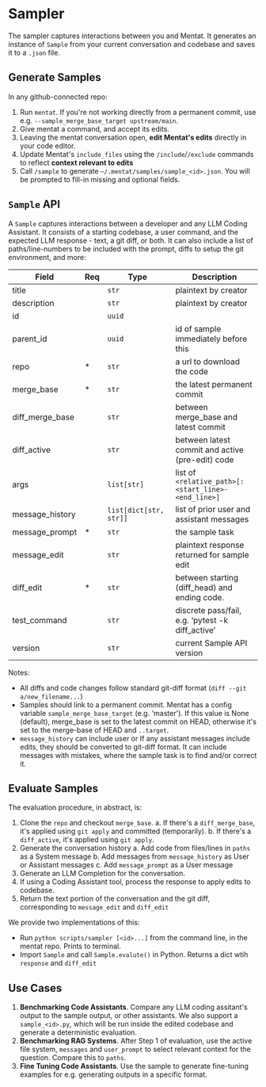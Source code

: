 # Sampler
The sampler captures interactions between you and Mentat. It generates an instance of `Sample` from your current conversation and codebase and saves it to a `.json` file.

## Generate Samples
In any github-connected repo:
1. Run `mentat`. If you're not working directly from a permanent commit, use e.g. `--sample_merge_base_target upstream/main`.
2. Give mentat a command, and accept its edits.
3. Leaving the mentat conversation open, **edit Mentat's edits** directly in your code editor.
4. Update Mentat's `include_files` using the `/include`/`/exclude` commands to reflect **context relevant to edits**
5. Call `/sample` to generate `~/.mentat/samples/sample_<id>.json`. You will be prompted to fill-in missing and optional fields.

## `Sample` API
A `Sample` captures interactions between a developer and any LLM Coding Assistant. It consists of a starting codebase, a user command, and the expected LLM response - text, a git diff, or both. It can also include a list of paths/line-numbers to be included with the prompt, diffs to setup the git environment, and more:

| Field            | Req | Type                   | Description |
|------------------|-----|------------------------|-------------|
| title            |     | `str`                  | plaintext by creator |
| description      |     | `str`                  | plaintext by creator |
| id               |     | `uuid`                 |  |
| parent_id        |     | `uuid`                 | id of sample immediately before this |
| repo             | *   | `str`                  | a url to download the code |
| merge_base       | *   | `str`                  | the latest permanent commit |
| diff_merge_base  |     | `str`                  | between merge_base and latest commit |
| diff_active      |     | `str`                  | between latest commit and active (pre-edit) code |
| args             |     | `list[str]`            | list of `<relative_path>[:<start_line>-<end_line>]` |
| message_history  |     | `list[dict[str, str]]` | list of prior user and assistant messages |
| message_prompt   | *   | `str`                  | the sample task |
| message_edit     |     | `str`                  | plaintext response returned for sample edit |
| diff_edit        | *   | `str`                  | between starting (diff_head) and ending code. |
| test_command     |     | `str`                  | discrete pass/fail, e.g. ‘pytest -k diff_active’ |
| version          |     | `str`                  | current Sample API version |

Notes:
- All diffs and code changes follow standard git-diff format (`diff --git a/new_filename...`)
- Samples should link to a permanent commit. Mentat has a config variable `sample_merge_base_target` (e.g. 'master'). If this value is None (default), merge_base is set to the latest commit on HEAD, otherwise it's set to the merge-base of HEAD and `..target`. 
- `message_history` can include user or  If any assistant messages include edits, they should be converted to git-diff format. It can include messages with mistakes, where the sample task is to find and/or correct it.

## Evaluate Samples
The evaluation procedure, in abstract, is:
1. Clone the `repo` and checkout `merge_base`. 
   a. If there's a `diff_merge_base`, it's applied using `git apply` and committed (temporarily).
   b. If there's a `diff_active`, it's applied using `git apply`. 
2. Generate the conversation history
   a. Add code from files/lines in `paths` as a System message
   b. Add messages from `message_history` as User or Assistant messages
   c. Add `message_prompt` as a User message
3. Generate an LLM Completion for the conversation.
4. If using a Coding Assistant tool, process the response to apply edits to codebase.
5. Return the text portion of the conversation and the git diff, corresponding to `message_edit` and `diff_edit`

We provide two implementations of this:
- Run `python scripts/sampler [<id>...]` from the command line, in the mentat repo. Prints to terminal.
- Import `Sample` and call `Sample.evalute()` in Python. Returns a dict wtih `response` and `diff_edit`

## Use Cases
1. **Benchmarking Code Assistants**. Compare any LLM coding assitant's output to the sample output, or other assistants. We also support a `sample_<id>.py`, which will be run inside the edited codebase and generate a deterministic evaluation.
2. **Benchmarking RAG Systems**. After Step 1 of evaluation, use the active file system, `messages` and `user_prompt` to select relevant context for the question. Compare this to `paths`.
3. **Fine Tuning Code Assistants**. Use the sample to generate fine-tuning examples for e.g. generating outputs in a specific format.
